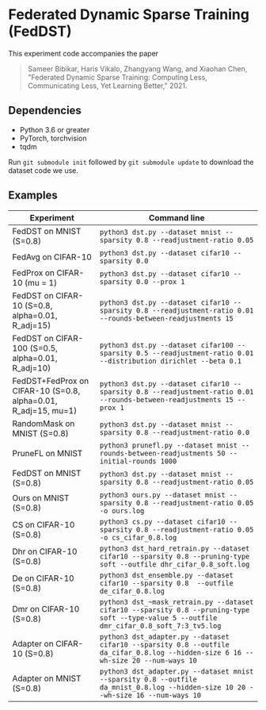 # Federated Dynamic Sparse Training (FedDST)

This experiment code accompanies the paper

> Sameer Bibikar, Haris Vikalo, Zhangyang Wang, and Xiaohan Chen, "Federated Dynamic Sparse Training: Computing Less, Communicating Less, Yet Learning Better," 2021.

## Dependencies
- Python 3.6 or greater
- PyTorch, torchvision
- tqdm

Run `git submodule init` followed by `git submodule update` to download the dataset code we use.

## Examples

| Experiment | Command line |
| ---------- | ------------ |
| FedDST on MNIST (S=0.8) | `python3 dst.py --dataset mnist --sparsity 0.8 --readjustment-ratio 0.05` |
| FedAvg on CIFAR-10 | `python3 dst.py --dataset cifar10 --sparsity 0.0` |
| FedProx on CIFAR-10 (mu = 1) | `python3 dst.py --dataset cifar10 --sparsity 0.0 --prox 1` |
| FedDST on CIFAR-10 (S=0.8, alpha=0.01, R_adj=15) | `python3 dst.py --dataset cifar10 --sparsity 0.8 --readjustment-ratio 0.01 --rounds-between-readjustments 15` |
| FedDST on CIFAR-100 (S=0.5, alpha=0.01, R_adj=10) | `python3 dst.py --dataset cifar100 --sparsity 0.5 --readjustment-ratio 0.01 --distribution dirichlet --beta 0.1` |
| FedDST+FedProx on CIFAR-10 (S=0.8, alpha=0.01, R_adj=15, mu=1) | `python3 dst.py --dataset cifar10 --sparsity 0.8 --readjustment-ratio 0.01 --rounds-between-readjustments 15 --prox 1` |
| RandomMask on MNIST (S=0.8) | `python3 dst.py --dataset mnist --sparsity 0.8 --readjustment-ratio 0.0` |
| PruneFL on MNIST | `python3 prunefl.py --dataset mnist --rounds-between-readjustments 50 --initial-rounds 1000` |
| FedDST on MNIST (S=0.8) | `python3 dst.py --dataset mnist --sparsity 0.8 --readjustment-ratio 0.05` |
| Ours on MNIST (S=0.8) | `python3 ours.py --dataset mnist --sparsity 0.8 --readjustment-ratio 0.05 -o ours.log` |
| CS on CIFAR-10 (S=0.8) | `python3 cs.py --dataset cifar10 --sparsity 0.8 --readjustment-ratio 0.05 -o cs_cifar_0.8.log` |
| Dhr on CIFAR-10 (S=0.8) | `python3 dst_hard_retrain.py --dataset cifar10 --sparsity 0.8 --pruning-type soft --outfile dhr_cifar_0.8_soft.log` |
| De on CIFAR-10 (S=0.8) | `python3 dst_ensemble.py --dataset cifar10 --sparsity 0.8  --outfile de_cifar_0.8.log` |
| Dmr on CIFAR-10 (S=0.8) | `python3 dst_~mask_retrain.py --dataset cifar10 --sparsity 0.8 --pruning-type soft --type-value 5 --outfile dmr_cifar_0.8_soft_7:3_tv5.log` |
| Adapter on CIFAR-10 (S=0.8) | `python3 dst_adapter.py --dataset cifar10 --sparsity 0.8 --outfile da_cifar_0.8.log --hidden-size 6 16 --wh-size 20 --num-ways 10` |
| Adapter on MNIST (S=0.8) | `python3 dst_adapter.py --dataset mnist --sparsity 0.8 --outfile da_mnist_0.8.log --hidden-size 10 20 --wh-size 16 --num-ways 10` |